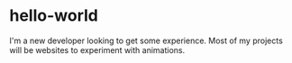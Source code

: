 # hello-world

I'm a new developer looking to get some experience. Most of my projects will be websites to experiment with animations.

